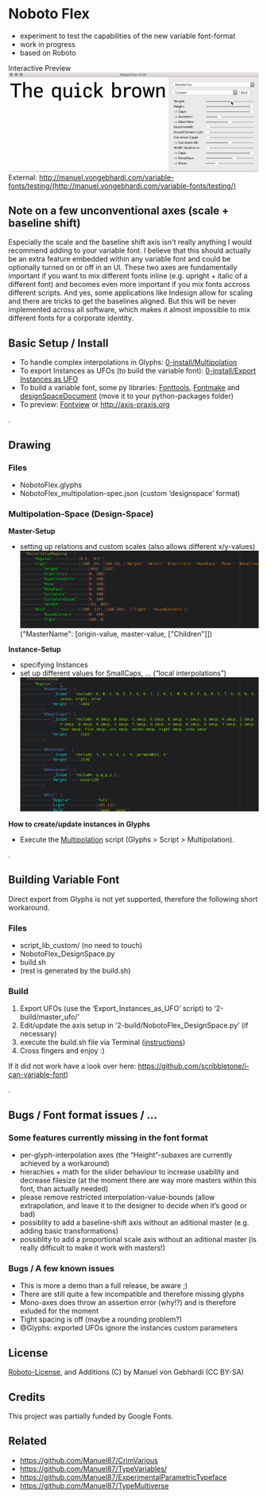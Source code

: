 # Noboto Flex
- experiment to test the capabilities of the new variable font-format
- work in progress
- based on Roboto

Interactive Preview
![robotoflex preview](README_media/Preview.gif)
External: http://manuel.vongebhardi.com/variable-fonts/testing/(http://manuel.vongebhardi.com/variable-fonts/testing/)

## Note on a few unconventional axes (scale + baseline shift)
Especially the scale and the baseline shift axis isn't really anything I would recommend adding to your variable font. I believe that this should actually be an extra feature embedded within any variable font and could be optionally turned on or off in an UI. These two axes are fundamentally important if you want to mix different fonts inline (e.g. upright + italic of a different font) and becomes even more important if you mix fonts accross different scripts. And yes, some applications like Indesign allow for scaling and there are tricks to get the baselines aligned. But this will be never implemented across all software, which makes it almost impossible to mix different fonts for a corporate identity.

## Basic Setup / Install
- To handle complex interpolations in Glyphs: [0-install/Multipolation](0-install/)
- To export Instances as UFOs (to build the variable font): [0-install/Export Instances as UFO](0-install/)
- To build a variable font, some py libraries: [Fonttools](https://github.com/fonttools/fonttools), [Fontmake](https://github.com/googlei18n/fontmake) and [designSpaceDocument](https://github.com/LettError/designSpaceDocument) (move it to your python-packages folder)
- To preview: [Fontview](https://github.com/googlei18n/fontview/releases) or http://axis-praxis.org

.

## Drawing
### Files
- NobotoFlex.glyphs
- NobotoFlex_multipolation-spec.json (custom ‘designspace’ format)
		
### Multipolation-Space (Design-Space)
**Master-Setup**
- setting up relations and custom scales (also allows different x/y-values)
![robotoflex preview](README_media/Multipolation-JSON_MasterSetupMapping.png)
("MasterName": [origin-value, master-value, ["Children"]])

**Instance-Setup**
- specifying Instances
- set up different values for SmallCaps, ...  (“local interpolations”)
![robotoflex preview](README_media/Multipolation-JSON_GlyphSpecificInterpolations.png)

**How to create/update instances in Glyphs**
- Execute the [Multipolation](0-install/) script (Glyphs > Script > Multipolation).

.

## Building Variable Font
Direct export from Glyphs is not yet supported, therefore the following short workaround.

### Files
- script_lib_custom/ (no need to touch)
- NobotoFlex_DesignSpace.py
- build.sh
- (rest is generated by the build.sh)

### Build
1. Export UFOs (use the ‘Export_Instances_as_UFO’ script) to ‘2-build/master_ufo/’
2. Edit/update the axis setup in ‘2-build/NobotoFlex_DesignSpace.py’ (if necessary)
3. execute the build.sh file via Terminal ([instructions](https://apple.stackexchange.com/questions/235128/how-do-i-run-a-sh-or-command-file-in-terminal))
4. Cross fingers and enjoy :)

If it did not work have a look over here: https://github.com/scribbletone/i-can-variable-font)

.

## Bugs / Font format issues / ...
### Some features currently missing in the font format
- per-glyph-interpolation axes (the “Height”-subaxes are currently achieved by a workaround)
- hierachies + math for the slider behaviour to increase usability and decrease filesize (at the moment there are way more masters within this font, than actually needed) 
- please remove restricted interpolation-value-bounds (allow extrapolation, and leave it to the designer to decide when it’s good or bad)
- possiblity to add a baseline-shift axis without an aditional master (e.g. adding basic transformations)
- possiblity to add a proportional scale axis without an aditional master (is really difficult to make it work with masters!)

### Bugs / A few known issues
- This is more a demo than a full release, be aware ;)
- There are still quite a few incompatible and therefore missing glyphs 
- Mono-axes does throw an assertion error (why!?) and is therefore exluded for the moment
- Tight spacing is off (maybe a rounding problem?)
- @Glyphs: exported UFOs ignore the instances custom parameters

## License
[Roboto-License](https://github.com/google/roboto), and Additions (C) by Manuel von Gebhardi (CC BY-SA)

## Credits
This project was partially funded by Google Fonts.

## Related
- https://github.com/Manuel87/CrimVarious
- https://github.com/Manuel87/TypeVariables/
- https://github.com/Manuel87/ExperimentalParametricTypeface
- https://github.com/Manuel87/TypeMultiverse
